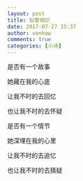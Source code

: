 ```yaml
---
layout: post
title: 似曾相识
date: 2017-07-27 15:37
author: venhow
comments: true
categories: [小诗]
---
```

是否有一个故事

她藏在我的心底

让我不时的去回忆

也让我不时的去怀疑

是否有一个情节

她深埋在我的心里

让我不时的去追忆

也让我不时的去猜疑
